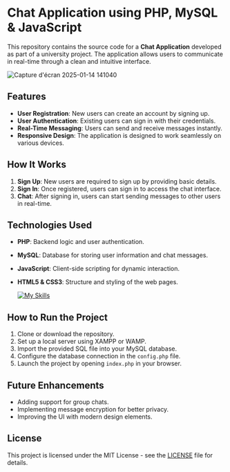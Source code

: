 # Chat Application using PHP, MySQL & JavaScript

This repository contains the source code for a **Chat Application** developed as part of a university project. The application allows users to communicate in real-time through a clean and intuitive interface.

![Capture d'écran 2025-01-14 141040](https://github.com/user-attachments/assets/95e35200-5b75-4f54-a9b1-1d7a18b4a359)

## Features
- **User Registration**: New users can create an account by signing up.
- **User Authentication**: Existing users can sign in with their credentials.
- **Real-Time Messaging**: Users can send and receive messages instantly.
- **Responsive Design**: The application is designed to work seamlessly on various devices.

## How It Works
1. **Sign Up**: New users are required to sign up by providing basic details.
2. **Sign In**: Once registered, users can sign in to access the chat interface.
3. **Chat**: After signing in, users can start sending messages to other users in real-time.

## Technologies Used
- **PHP**: Backend logic and user authentication.
- **MySQL**: Database for storing user information and chat messages.
- **JavaScript**: Client-side scripting for dynamic interaction.
- **HTML5 & CSS3**: Structure and styling of the web pages.

  [![My Skills](https://skillicons.dev/icons?i=html,css,js,php,mysql)](https://skillicons.dev)

## How to Run the Project
1. Clone or download the repository.
2. Set up a local server using XAMPP or WAMP.
3. Import the provided SQL file into your MySQL database.
4. Configure the database connection in the `config.php` file.
5. Launch the project by opening `index.php` in your browser.

## Future Enhancements
- Adding support for group chats.
- Implementing message encryption for better privacy.
- Improving the UI with modern design elements.

## License
This project is licensed under the MIT License - see the [LICENSE](LICENSE) file for details.


